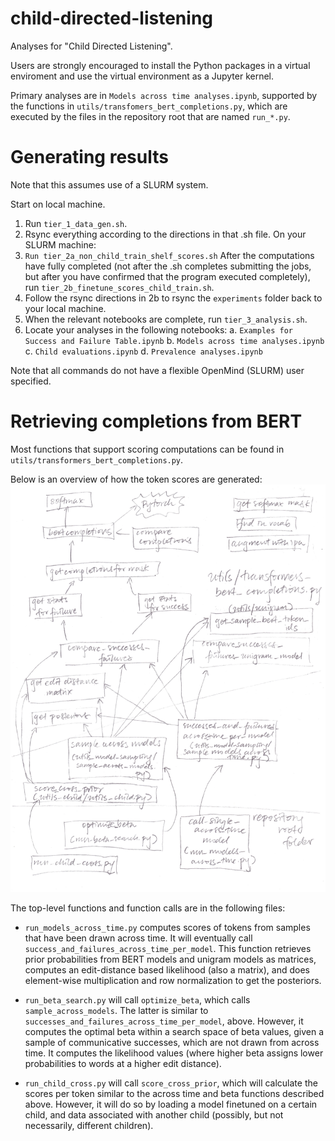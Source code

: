 # child-directed-listening

Analyses for "Child Directed Listening".

Users are strongly encouraged to install the Python packages in a virtual enviroment and use the virtual environment as a Jupyter kernel.

Primary analyses are in `Models across time analyses.ipynb`, supported by the functions in `utils/transfomers_bert_completions.py`, which are executed by the files in the repository root that are named `run_*.py`.

# Generating results

Note that this assumes use of a SLURM system.

Start on local machine.
1. Run `tier_1_data_gen.sh`.
2. Rsync everything according to the directions in that .sh file.
On your SLURM machine:
3. `Run tier_2a_non_child_train_shelf_scores.sh`
After the computations have fully completed (not after the .sh completes submitting the jobs, but after you have confirmed that the program executed completely), run `tier_2b_finetune_scores_child_train.sh`.
4. Follow the rsync directions in 2b to rsync the `experiments` folder back to your local machine.
5. When the relevant notebooks are complete, run `tier_3_analysis.sh`.
6. Locate your analyses in the following notebooks:
    a. `Examples for Success and Failure Table.ipynb`
    b. `Models across time analyses.ipynb`
    c. `Child evaluations.ipynb`
    d. `Prevalence analyses.ipynb`

Note that all commands do not have a flexible OpenMind (SLURM) user specified.


# Retrieving completions from BERT

Most functions that support scoring computations can be found in `utils/transformers_bert_completions.py`.

Below is an overview of how the token scores are generated:
![function relationships in transformers retrieval code](figures_info/codebase_diagram.jpg)

The top-level functions and function calls are in the following files:

- `run_models_across_time.py` computes scores of tokens from samples that have been drawn across time. It will eventually call `success_and_failures_across_time_per_model`. This function retrieves prior probabilities from BERT models and unigram models as matrices, computes an edit-distance based likelihood (also a matrix), and does element-wise multiplication and row normalization to get the posteriors.

- `run_beta_search.py` will call ``optimize_beta``, which calls ``sample_across_models``. The latter is similar to ``successes_and_failures_across_time_per_model``, above. However, it computes the optimal beta within a search space of beta values, given a sample of communicative successes, which are not drawn from across time. It computes the likelihood values (where higher beta assigns lower probabilities to words at a higher edit distance).

- `run_child_cross.py` will call ``score_cross_prior``, which will calculate the scores per token similar to the across time and beta functions described above. However, it will do so by loading a model finetuned on a certain child, and data associated with another child (possibly, but not necessarily, different children).

